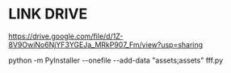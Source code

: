 # LINK DRIVE

<https://drive.google.com/file/d/1Z-8V9OwiNo6NjYF3YGEJa_MRkP907_Fm/view?usp=sharing>

python -m PyInstaller --onefile --add-data "assets;assets" fff.py

